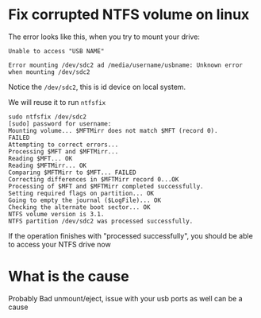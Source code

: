 
# Fix corrupted NTFS volume on linux


The error looks like this, when you try to mount your drive:

```
Unable to access "USB NAME"

Error mounting /dev/sdc2 ad /media/username/usbname: Unknown error when mounting /dev/sdc2
```

Notice the `/dev/sdc2`, this is id device on local system.

We will reuse it to run `ntfsfix`

```shell
sudo ntfsfix /dev/sdc2
[sudo] password for username: 
Mounting volume... $MFTMirr does not match $MFT (record 0).
FAILED
Attempting to correct errors... 
Processing $MFT and $MFTMirr...
Reading $MFT... OK
Reading $MFTMirr... OK
Comparing $MFTMirr to $MFT... FAILED
Correcting differences in $MFTMirr record 0...OK
Processing of $MFT and $MFTMirr completed successfully.
Setting required flags on partition... OK
Going to empty the journal ($LogFile)... OK
Checking the alternate boot sector... OK
NTFS volume version is 3.1.
NTFS partition /dev/sdc2 was processed successfully.
```

If the operation finishes with "processed successfully", you should be able to access your NTFS drive now


# What is the cause

Probably Bad unmount/eject, issue with your usb ports as well can be a cause

